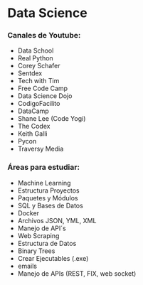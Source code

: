 # Data Science

### Canales de Youtube:

+ Data School
+ Real Python
+ Corey Schafer
+ Sentdex
+ Tech with Tim
+ Free Code Camp
+ Data Science Dojo
+ CodigoFacilito
+ DataCamp
+ Shane Lee (Code Yogi)
+ The Codex
+ Keith Galli
+ Pycon
+ Traversy Media

### Áreas para estudiar:

+ Machine Learning
+ Estructura Proyectos
+ Paquetes y Módulos
+ SQL y Bases de Datos
+ Docker
+ Archivos JSON, YML, XML
+ Manejo de API´s
+ Web Scraping
+ Estructura de Datos
+ Binary Trees
+ Crear Ejecutables (.exe)
+ emails
+ Manejo de APIs (REST, FIX, web socket)

